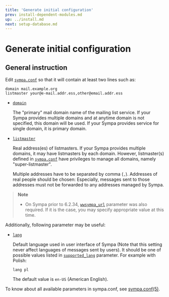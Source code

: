```yaml
---
title: 'Generate initial configuration'
prev: install-dependent-modules.md
up: ../install.md
next: setup-database.md
---
```


Generate initial configuration
==============================

General instruction
-------------------

Edit [``sympa.conf``](../layout.md#config) so that it will contain at least
two lines such as:
```
domain mail.example.org
listmaster your@e-mail.addr.ess,other@email.addr.ess
```

  * [``domain``](/gpldoc/man/sympa_config.5.html#domain)

    The "primary" mail domain name of the mailing list service.
    If your Sympa provides multiple domains and at anytime domain is not
    specified, this domain will be used.
    If your Sympa provides service for single domain, it is primary domain.

  * [``listmaster``](/gpldoc/man/sympa_config.5.html#listmaster)

    Real address(es) of listmasters.  If your Sympa provides multiple domains,
    it may have listmasters by each domain.  However, listmaster(s) defined in
    [``sympa.conf``](/gpldoc/man/sympa_config.5.html#config) have privileges to manage
    all domains, namely "super-listmaster".

    Multiple addresses have to be separated by comma
    (``,``).  Addresses of real people should be chosen: Especially, messages
    sent to those addresses must not be forwarded to any addresses managed by
    Sympa.

> **Note**
>
>   * On Sympa prior to 6.2.34,
>     [``wwsympa_url``](/gpldoc/man/sympa_config.5.html#wwsympa_url) parameter was also
>     required.  If it is the case, you may specify appropriate value at this
>     time.

Additionally, following parameter may be useful:

  * [``lang``](/gpldoc/man/sympa_config.5.html#lang)

    Default language used
    in user interface of Sympa (Note that this setting never affect languages
    of messages sent by users).  It should be one of possible values listed
    in [``supported_lang``](/gpldoc/man/sympa_config.5.html#supported_lang)
    parameter.  For example with Polish:
    ```
    lang pl
    ```
    The default value is ``en-US`` (American English).

To know about all available parameters in sympa.conf,
see [sympa.conf(5)](/gpldoc/man/sympa_config.5.html).

